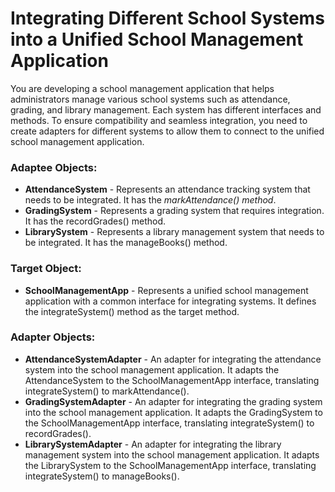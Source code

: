 # Integrating Different School Systems into a Unified School Management Application

You are developing a school management application that helps administrators manage various school systems such as attendance, grading, and library management. Each system has different interfaces and methods. To ensure compatibility and seamless integration, you need to create adapters for different systems to allow them to connect to the unified school management application.

### Adaptee Objects:
- **AttendanceSystem** - Represents an attendance tracking system that needs to be integrated. It has the *markAttendance() method*.
- **GradingSystem** - Represents a grading system that requires integration. It has the recordGrades() method.
- **LibrarySystem** - Represents a library management system that needs to be integrated. It has the manageBooks() method.

### Target Object:
- **SchoolManagementApp** - Represents a unified school management application with a common interface for integrating systems. It defines the integrateSystem() method as the target method.
### Adapter Objects:
- **AttendanceSystemAdapter** - An adapter for integrating the attendance system into the school management application. It adapts the AttendanceSystem to the SchoolManagementApp interface, translating integrateSystem() to markAttendance().
- **GradingSystemAdapter** - An adapter for integrating the grading system into the school management application. It adapts the GradingSystem to the SchoolManagementApp interface, translating integrateSystem() to recordGrades().
- **LibrarySystemAdapter** - An adapter for integrating the library management system into the school management application. It adapts the LibrarySystem to the SchoolManagementApp interface, translating integrateSystem() to manageBooks().
